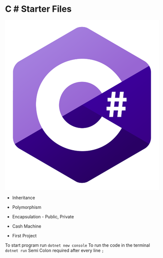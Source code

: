 # C # Starter Files
![alt text](csharp.png) 

- Inheritance
- Polymorphism
- Encapsulation - Public, Private

- Cash Machine
- First Project

To start program run `dotnet new console`
To run the code in the terminal `dotnet run`
Semi Colon required after every line `;`
